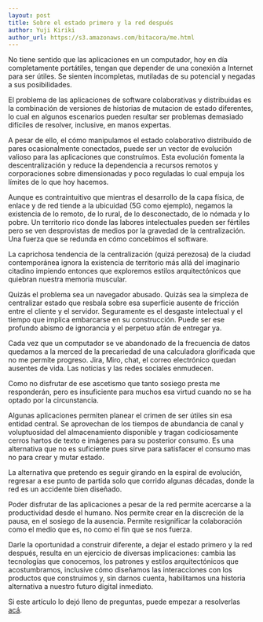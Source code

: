 ```yaml
---
layout: post
title: Sobre el estado primero y la red después
author: Yuji Kiriki
author_url: https://s3.amazonaws.com/bitacora/me.html
---
```


No tiene sentido que las aplicaciones en un computador, hoy en día completamente portátiles, tengan que depender de una conexión a Internet para ser útiles. Se sienten incompletas, mutiladas de su potencial y negadas a sus posibilidades.

El problema de las aplicaciones de software colaborativas y distribuidas es la combinación de versiones de historias de mutacion de estado diferentes, lo cual en algunos escenarios pueden resultar ser problemas demasiado difíciles de resolver, inclusive, en manos expertas.

A pesar de ello, el cómo manipulamos el estado colaborativo distribuído de pares ocasionalmente conectados, puede ser un vector de evolución valioso para las aplicaciones que construímos. Esta evolución fomenta la descentralización y reduce la dependencia a recursos remotos y corporaciones sobre dimensionadas y poco reguladas lo cual empuja los límites de lo que hoy hacemos.
 
Aunque es contraintuitivo que mientras el desarrollo de la capa física, de enlace y de red tiende a la ubicuidad (5G como ejemplo), negamos la existencia de lo remoto, de lo rural, de lo desconectado, de lo nómada y lo pobre. Un territorio rico donde las labores intelectuales pueden ser fértiles pero se ven desprovistas de medios por la gravedad de la centralización. Una fuerza que se redunda en cómo concebimos el software.

La caprichosa tendencia de la centralización (quizá perezosa) de la ciudad contemporánea ignora la existencia de territorio más allá del imaginario citadino impiendo entonces que exploremos estilos arquitectónicos que quiebran nuestra memoria muscular.

Quizás el problema sea un navegador abusado. Quizás sea la simpleza de centralizar estado que resbala sobre esa superficie ausente de fricción entre el cliente y el servidor. Seguramente es el desgaste intelectual y el tiempo que implica embarcarse en su construcción. Puede ser ese profundo abismo de ignorancia y el perpetuo afán de entregar ya.

Cada vez que un computador se ve abandonado de la frecuencia de datos quedamos a la merced de la precariedad de una calculadora glorificada que no me permite progreso. Jira, Miro, chat, el correo electrónico quedan ausentes de vida. Las noticias y las redes sociales enmudecen. 

Como no disfrutar de ese ascetismo que tanto sosiego presta me responderán, pero es insuficiente para muchos esa virtud cuando no se ha optado por la circunstancia.

Algunas aplicaciones permiten planear el crimen de ser útiles sin esa entidad central. Se aprovechan de los tiempos de abundancia de canal y voluptuosidad del almacenamiento disponible y tragan codiciosamente cerros hartos de texto e imágenes para su posterior consumo. Es una alternativa que no es suficiente pues sirve para satisfacer el consumo mas no para crear y mutar estado.

La alternativa que pretendo es seguir girando en la espiral de evolución, regresar a ese punto de partida solo que corrido algunas décadas, donde la red es un accidente bien diseñado.

Poder disfrutar de las aplicaciones a pesar de la red permite acercarse a la productividad desde el humano. Nos permite crear en la discreción de la pausa, en el sosiego de la ausencia. Permite resignificar la colaboración como el medio que es, no como el fin que se nos fuerza. 

Darle la oportunidad a construir diferente, a dejar el estado primero y la red después, resulta en un ejercicio de diversas implicaciones: cambia las tecnologías que conocemos, los patrones y estilos arquitectónicos que acostumbramos, inclusive cómo diseñamos las interacciones con los productos que construimos y, sin darnos cuenta, habilitamos una historia alternativa a nuestro futuro digital inmediato.  

Si este artículo lo dejó lleno de preguntas, puede empezar a resolverlas [acá](https://www.inkandswitch.com/local-first/).
